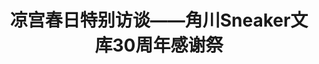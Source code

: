 ---
logo: images/video/凉宫春日特别访谈——角川Sneaker文库30周年感谢祭.jpg
title: 凉宫春日特别访谈——角川Sneaker文库30周年感谢祭
subTitle: 暂无资源，如果你拥有该资源，可点击此处向我们提交反馈

category: 映像

hasResource: false
---